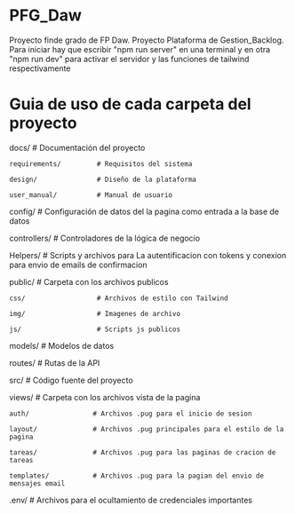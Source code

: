 # PFG_Daw
 Proyecto finde grado de FP Daw. Proyecto Plataforma de Gestion_Backlog.
 Para iniciar hay que escribir "npm run server" en una terminal y en otra "npm run dev" para activar el servidor y las funciones de tailwind respectivamente


# Guia de uso de cada carpeta del proyecto

docs/                     # Documentación del proyecto

    requirements/         # Requisitos del sistema

    design/               # Diseño de la plataforma

    user_manual/          # Manual de usuario

config/                   # Configuración de datos del la pagina como entrada a la base de datos

controllers/              # Controladores de la lógica de negocio

Helpers/                  # Scripts y archivos para La autentificacion con tokens y conexion 
                            para envio de emails de confirmacion

public/                   # Carpeta con los archivos publicos

    css/                  # Archivos de estilo con Tailwind

    img/                  # Imagenes de archivo

    js/                   # Scripts js publicos

models/                   # Modelos de datos

routes/                   # Rutas de la API

src/                      # Código fuente del proyecto



views/                   # Carpeta con los archivos vista de la pagina

    auth/                # Archivos .pug para el inicio de sesion

    layout/              # Archivos .pug principales para el estilo de la pagina

    tareas/              # Archivos .pug para las paginas de cracion de tareas

    templates/           # Archivos .pug para la pagian del envio de mensajes email

.env/                    # Archivos para el ocultamiento de credenciales importantes

